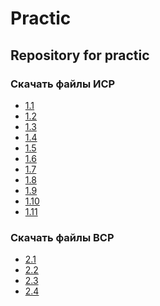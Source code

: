 # Practic
## Repository for practic
### Скачать файлы ИСР
- [1.1](https://github.com/Borschh/Practic/blob/main/%D0%91%D0%BE%D1%80%D1%86%D0%BE%D0%B2%20%D0%94.%D0%9A%20(%D0%98%D0%92%D0%A2%201.2)%20%D0%98%D0%A1%D0%A0%201.1.docx?raw=true)
- [1.2](https://github.com/Borschh/Practic/raw/main/%D0%91%D0%BE%D1%80%D1%86%D0%BE%D0%B2%20%D0%94.%D0%9A%20(%D0%98%D0%92%D0%A2%201.2)%20%D0%98%D0%A1%D0%A0%201.2.png)
- [1.3](https://github.com/Borschh/Practic/blob/main/%D0%91%D0%BE%D1%80%D1%86%D0%BE%D0%B2%20%D0%94.%D0%9A%20(%D0%98%D0%92%D0%A2%201.2)%20%20%D0%98%D0%A1%D0%A0%201.3.docx?raw=true)
- [1.4](https://github.com/Borschh/Practic/blob/main/%D0%91%D0%BE%D1%80%D1%86%D0%BE%D0%B2%20%D0%94.%D0%9A%20(%D0%98%D0%92%D0%A2%201.2)%20%20%D0%98%D0%A1%D0%A0%201.4.docx?raw=true)
- [1.5](https://github.com/Borschh/Practic/blob/main/%D0%91%D0%BE%D1%80%D1%86%D0%BE%D0%B2%20%D0%94.%D0%9A%20(%D0%98%D0%92%D0%A2%201.2)%20%20%D0%98%D0%A1%D0%A0%201.5.docx?raw=true)
- [1.6](https://github.com/Borschh/Practic/blob/main/%D0%91%D0%BE%D1%80%D1%86%D0%BE%D0%B2%20%D0%94.%D0%9A%20(%D0%98%D0%92%D0%A2%201.2)%20%D0%98%D0%A1%D0%A0%201.6.docx?raw=true)
- [1.7](https://github.com/Borschh/Practic/blob/main/%D0%91%D0%BE%D1%80%D1%86%D0%BE%D0%B2%20%D0%94.%D0%9A%20(%D0%98%D0%92%D0%A2%201.2)%20%20%D0%98%D0%A1%D0%A0%201.7.docx?raw=true)
- [1.8](https://github.com/Borschh/Practic/blob/main/%D0%91%D0%BE%D1%80%D1%86%D0%BE%D0%B2%20%D0%94.%D0%9A%20(%D0%98%D0%92%D0%A2%201.2)%20%20%D0%98%D0%A1%D0%A0%201.8.docx?raw=true)
- [1.9](https://github.com/Borschh/Practic/blob/main/%D0%91%D0%BE%D1%80%D1%86%D0%BE%D0%B2%20%D0%94.%D0%9A%20(%D0%98%D0%92%D0%A2%201.2)%20%20%D0%98%D0%A1%D0%A0%201.9.docx?raw=true)
- [1.10](https://github.com/Borschh/Practic/blob/main/%D0%91%D0%BE%D1%80%D1%86%D0%BE%D0%B2%20%D0%94.%D0%9A%20(%D0%98%D0%92%D0%A2%201.2)%20%D0%98%D0%A1%D0%A0%201.10.docx?raw=true)
- [1.11](https://github.com/Borschh/Practic/raw/main/%D0%91%D0%BE%D1%80%D1%86%D0%BE%D0%B2%20%D0%94.%D0%9A%20(%D0%98%D0%92%D0%A2%201.2)%20%D0%98%D0%A1%D0%A0%201.11.png)
### Скачать файлы ВСР
- [2.1](https://github.com/Borschh/Practic/blob/main/%D0%91%D0%BE%D1%80%D1%86%D0%BE%D0%B2%20%D0%94.%D0%9A%20(%D0%98%D0%92%D0%A2%201.2)%20%20%D0%92%D0%A1%D0%A0%202.1.docx?raw=true)
- [2.2](https://github.com/Borschh/Practic/blob/main/%D0%91%D0%BE%D1%80%D1%86%D0%BE%D0%B2%20%D0%94.%D0%9A%20(%D0%98%D0%92%D0%A2%201.2)%20%20%D0%92%D0%A1%D0%A0%202.2.docx?raw=true)
- [2.3](https://github.com/Borschh/Practic/blob/main/%D0%91%D0%BE%D1%80%D1%86%D0%BE%D0%B2%20%D0%94.%D0%9A%20(%D0%98%D0%92%D0%A2%201.2)%20%20%D0%92%D0%A1%D0%A0%202.3.docx?raw=true)
- [2.4](https://github.com/Borschh/Practic/blob/main/%D0%91%D0%BE%D1%80%D1%86%D0%BE%D0%B2%20%D0%94.%D0%9A%20(%D0%98%D0%92%D0%A2%201.2)%20%D0%92%D0%A1%D0%A0%202.4.docx?raw=true)
